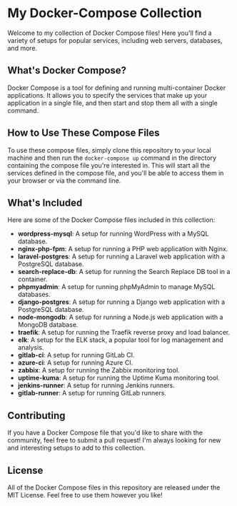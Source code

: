 # My Docker-Compose Collection

Welcome to my collection of Docker Compose files! Here you'll find a variety of setups for popular services, including web servers, databases, and more.

## What's Docker Compose?

Docker Compose is a tool for defining and running multi-container Docker applications. It allows you to specify the services that make up your application in a single file, and then start and stop them all with a single command.

## How to Use These Compose Files

To use these compose files, simply clone this repository to your local machine and then run the `docker-compose up` command in the directory containing the compose file you're interested in. This will start all the services defined in the compose file, and you'll be able to access them in your browser or via the command line.

## What's Included

Here are some of the Docker Compose files included in this collection:

- **wordpress-mysql**: A setup for running WordPress with a MySQL database.
- **nginx-php-fpm**: A setup for running a PHP web application with Nginx.
- **laravel-postgres**: A setup for running a Laravel web application with a PostgreSQL database.
- **search-replace-db**: A setup for running the Search Replace DB tool in a container.
- **phpmyadmin**: A setup for running phpMyAdmin to manage MySQL databases.
- **django-postgres**: A setup for running a Django web application with a PostgreSQL database.
- **node-mongodb**: A setup for running a Node.js web application with a MongoDB database.
- **traefik**: A setup for running the Traefik reverse proxy and load balancer.
- **elk**: A setup for the ELK stack, a popular tool for log management and analysis.
- **gitlab-ci**: A setup for running GitLab CI.
- **azure-ci**: A setup for running Azure CI.
- **zabbix**: A setup for running the Zabbix monitoring tool.
- **uptime-kuma**: A setup for running the Uptime Kuma monitoring tool.
- **jenkins-runner**: A setup for running Jenkins runners.
- **gitlab-runner**: A setup for running GitLab runners.

## Contributing

If you have a Docker Compose file that you'd like to share with the community, feel free to submit a pull request! I'm always looking for new and interesting setups to add to this collection.

## License

All of the Docker Compose files in this repository are released under the MIT License. Feel free to use them however you like!
